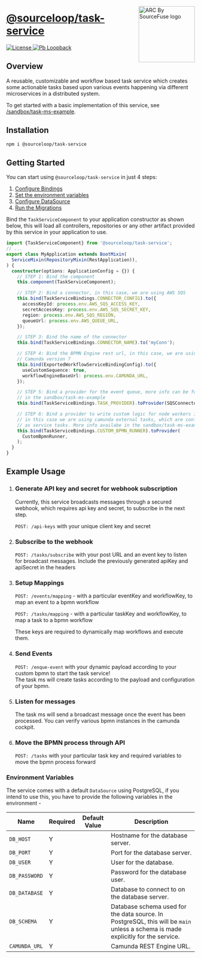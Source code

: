 <a style="position: relative; top: 10px;" href="https://sourcefuse.github.io/arc-docs/arc-api-docs" target="_blank"><img src="https://github.com/sourcefuse/loopback4-microservice-catalog/blob/master/docs/assets/logo-dark-bg.png?raw=true" alt="ARC By SourceFuse logo" title="ARC By SourceFuse" align="right" width="150" /></a>

# [@sourceloop/task-service](https://github.com/sourcefuse/loopback4-microservice-catalog/tree/master/services/task-service)

<p align="left">
<a href="./LICENSE">
<img src="https://img.shields.io/github/license/sourcefuse/loopback4-microservice-catalog" alt="License" />
</a>
<a href="https://loopback.io/" target="_blank">
<img alt="Pb Loopback" src="https://img.shields.io/badge/Powered%20by-Loopback 4-brightgreen" />
</a>
</p>

## Overview

A reusable, customizable and workflow based task service which creates some actionable tasks based upon various events happening via different microservices in a distributed system.

To get started with a basic implementation of this service, see [/sandbox/task-ms-example](https://github.com/sourcefuse/loopback4-microservice-catalog/tree/master/sandbox/task-example).

## Installation

```bash
npm i @sourceloop/task-service
```

## Getting Started

You can start using `@sourceloop/task-service` in just 4 steps:

1. [Configure Bindings](#bind-component)
2. [Set the environment variables](#set-the-environment-variables)
3. [Configure DataSource](#configure-datasource)
4. [Run the Migrations](#migrations)

Bind the `TaskServiceComponent` to your application constructor as shown below, this will load all controllers, repositories or any other artifact provided by this service in your application to use.

```ts
import {TaskServiceComponent} from '@sourceloop/task-service';
// ...
export class MyApplication extends BootMixin(
  ServiceMixin(RepositoryMixin(RestApplication)),
) {
  constructor(options: ApplicationConfig = {}) {
    // STEP 1: Bind the component
    this.component(TaskServiceComponent);

    // STEP 2: Bind a connector, in this case, we are using AWS SQS
    this.bind(TaskServiceBindings.CONNECTOR_CONFIG).to({
      accessKeyId: process.env.AWS_SQS_ACCESS_KEY,
      secretAccessKey: process.env.AWS_SQS_SECRET_KEY,
      region: process.env.AWS_SQS_REGION,
      queueUrl: process.env.AWS_QUEUE_URL,
    });

    // STEP 3: Bind the name of the connector
    this.bind(TaskServiceBindings.CONNECTOR_NAME).to('myConn');

    // STEP 4: Bind the BPMN Engine rest url, in this case, we are using
    // Camunda version 7
    this.bind(ExportedWorkflowServiceBindingConfig).to({
      useCustomSequence: true,
      workflowEngineBaseUrl: process.env.CAMUNDA_URL,
    });

    // STEP 5: Bind a provider for the event queue, more info can be found
    // in the sandbox/task-ms-example
    this.bind(TaskServiceBindings.TASK_PROVIDER).toProvider(SQSConnector);

    // STEP 6: Bind a provider to write custom logic for node workers in a BPMN Engine
    // in this case we are using camunda external tasks, which are configured
    // as service tasks. More info availabe in the sandbox/task-ms-example
    this.bind(TaskServiceBindings.CUSTOM_BPMN_RUNNER).toProvider(
      CustomBpmnRunner,
    );
  }
}
```

## Example Usage

1. ### Generate API key and secret for webhook subscription

   Currently, this service broadcasts messages through a secured webhook, which requires api key and secret, to subscribe in the next step.

   `POST: /api-keys` with your unique client key and secret

2. ### Subscribe to the webhook
   `POST: /tasks/subscribe` with your post URL and an event key to listen for broadcast messages. Include the previously generated apiKey and apiSecret in the headers
3. ### Setup Mappings

   `POST: /events/mapping` - with a particular eventKey and workflowKey, to map an event to a bpmn workflow

   `POST: /tasks/mapping` - with a particular taskKey and workflowKey, to map a task to a bpmn workflow

   These keys are required to dynamically map workflows and execute them.

4. ### Send Events
   `POST: /enque-event` with your dynamic payload according to your custom bpmn to start the task service!  
   The task ms will create tasks according to the payload and configuration of your bpmn.
5. ### Listen for messages
   The task ms will send a broadcast message once the event has been processed. You can verify various bpmn instances in the camunda cockpit.
6. ### Move the BPMN process through API
   `POST: /tasks` with your particular task key and required variables to move the bpmn process forward

### Environment Variables

The service comes with a default `DataSource` using PostgreSQL, if you intend to use this, you have to provide the following variables in the environment -

| Name          | Required | Default Value | Description                                                                                                                      |
| ------------- | -------- | ------------- | -------------------------------------------------------------------------------------------------------------------------------- |
| `DB_HOST`     | Y        |               | Hostname for the database server.                                                                                                |
| `DB_PORT`     | Y        |               | Port for the database server.                                                                                                    |
| `DB_USER`     | Y        |               | User for the database.                                                                                                           |
| `DB_PASSWORD` | Y        |               | Password for the database user.                                                                                                  |
| `DB_DATABASE` | Y        |               | Database to connect to on the database server.                                                                                   |
| `DB_SCHEMA`   | Y        |               | Database schema used for the data source. In PostgreSQL, this will be `main` unless a schema is made explicitly for the service. |
| `CAMUNDA_URL` | Y        |               | Camunda REST Engine URL.                                                                                                         |
